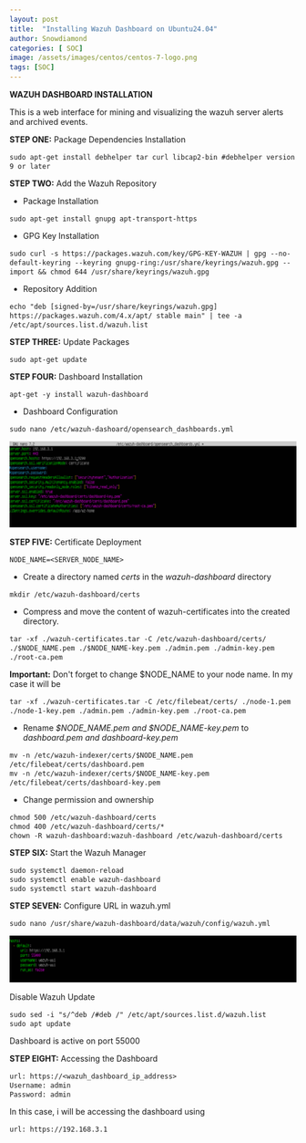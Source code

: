 ```yaml
---
layout: post
title:  "Installing Wazuh Dashboard on Ubuntu24.04"
author: Snowdiamond
categories: [ SOC]
image: /assets/images/centos/centos-7-logo.png
tags: [SOC]
---
```


**WAZUH DASHBOARD INSTALLATION**

This is a web interface for mining and visualizing the wazuh server alerts and archived events.

**STEP ONE:** Package Dependencies Installation

```
sudo apt-get install debhelper tar curl libcap2-bin #debhelper version 9 or later
```

**STEP TWO:** Add the Wazuh Repository

- Package Installation
```
sudo apt-get install gnupg apt-transport-https
```

- GPG Key Installation
```
sudo curl -s https://packages.wazuh.com/key/GPG-KEY-WAZUH | gpg --no-default-keyring --keyring gnupg-ring:/usr/share/keyrings/wazuh.gpg --import && chmod 644 /usr/share/keyrings/wazuh.gpg
```
- Repository Addition
```
echo "deb [signed-by=/usr/share/keyrings/wazuh.gpg] https://packages.wazuh.com/4.x/apt/ stable main" | tee -a /etc/apt/sources.list.d/wazuh.list
```

**STEP THREE:** Update Packages 

```
sudo apt-get update
```

**STEP FOUR:** Dashboard Installation

```
apt-get -y install wazuh-dashboard
```
- Dashboard Configuration
```
sudo nano /etc/wazuh-dashoard/opensearch_dashboards.yml
```

!["Wazuh"](/assets/images/wazuh/dashboard-configuration.png)

**STEP FIVE:** Certificate Deployment

```
NODE_NAME=<SERVER_NODE_NAME>
```

- Create a directory named *certs* in the *wazuh-dashboard* directory
```
mkdir /etc/wazuh-dashboard/certs
```

- Compress and move the content of wazuh-certificates into the created directory.
```
tar -xf ./wazuh-certificates.tar -C /etc/wazuh-dashboard/certs/ ./$NODE_NAME.pem ./$NODE_NAME-key.pem ./admin.pem ./admin-key.pem ./root-ca.pem
```
**Important:** Don't forget to change $NODE_NAME to your node name. In my case it will be 

```
tar -xf ./wazuh-certificates.tar -C /etc/filebeat/certs/ ./node-1.pem ./node-1-key.pem ./admin.pem ./admin-key.pem ./root-ca.pem
```

- Rename *$NODE_NAME.pem and $NODE_NAME-key.pem* to *dashboard.pem and dashboard-key.pem*
```
mv -n /etc/wazuh-indexer/certs/$NODE_NAME.pem /etc/filebeat/certs/dashboard.pem
mv -n /etc/wazuh-indexer/certs/$NODE_NAME-key.pem /etc/filebeat/certs/dashboard-key.pem
```

- Change permission and ownership
```
chmod 500 /etc/wazuh-dashboard/certs
chmod 400 /etc/wazuh-dashboard/certs/*
chown -R wazuh-dashboard:wazuh-dashboard /etc/wazuh-dashboard/certs
```

**STEP SIX:** Start the Wazuh Manager

```
sudo systemctl daemon-reload
sudo systemctl enable wazuh-dashboard
sudo systemctl start wazuh-dashboard
```

**STEP SEVEN:** Configure URL in wazuh.yml

```
sudo nano /usr/share/wazuh-dashboard/data/wazuh/config/wazuh.yml
```

!["Wazuh"](/assets/images/wazuh/wazuh-dashboard-host-config.png)


Disable Wazuh Update

```
sudo sed -i "s/^deb /#deb /" /etc/apt/sources.list.d/wazuh.list
sudo apt update
```

Dashboard is active on port 55000

**STEP EIGHT:** Accessing the Dashboard

```
url: https://<wazuh_dashboard_ip_address>
Username: admin
Password: admin
```

In this case, i will be accessing the dashboard using 

```
url: https://192.168.3.1
```

